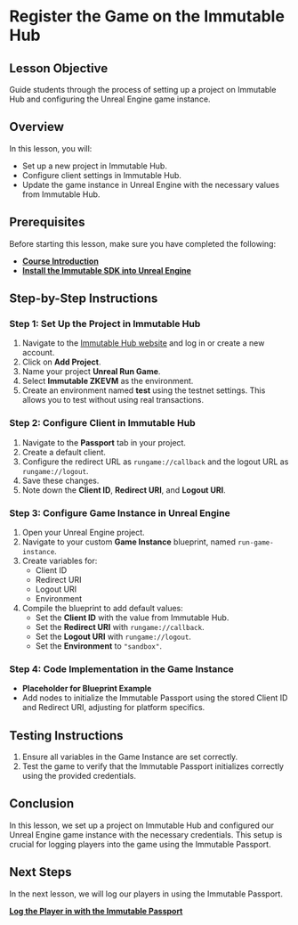 # Register the Game on the Immutable Hub

## Lesson Objective
Guide students through the process of setting up a project on Immutable Hub and configuring the Unreal Engine game instance.

## Overview
In this lesson, you will:
- Set up a new project in Immutable Hub.
- Configure client settings in Immutable Hub.
- Update the game instance in Unreal Engine with the necessary values from Immutable Hub.

## Prerequisites
Before starting this lesson, make sure you have completed the following:
- [**Course Introduction**](../01-course-introduction/README.md)
- [**Install the Immutable SDK into Unreal Engine**](../02-install-the-immutable-sdk-into-unreal-engine/README.md)

## Step-by-Step Instructions

### Step 1: Set Up the Project in Immutable Hub
1. Navigate to the [Immutable Hub website](https://hub.immutable.com/) and log in or create a new account.
2. Click on **Add Project**.
3. Name your project **Unreal Run Game**.
4. Select **Immutable ZKEVM** as the environment.
5. Create an environment named **test** using the testnet settings. This allows you to test without using real transactions.

### Step 2: Configure Client in Immutable Hub
1. Navigate to the **Passport** tab in your project.
2. Create a default client.
3. Configure the redirect URL as `rungame://callback` and the logout URL as `rungame://logout`.
4. Save these changes.
5. Note down the **Client ID**, **Redirect URI**, and **Logout URI**.

### Step 3: Configure Game Instance in Unreal Engine
1. Open your Unreal Engine project.
2. Navigate to your custom **Game Instance** blueprint, named `run-game-instance`.
3. Create variables for:
    - Client ID
    - Redirect URI
    - Logout URI
    - Environment
4. Compile the blueprint to add default values:
    - Set the **Client ID** with the value from Immutable Hub.
    - Set the **Redirect URI** with `rungame://callback`.
    - Set the **Logout URI** with `rungame://logout`.
    - Set the **Environment** to `"sandbox"`.

### Step 4: Code Implementation in the Game Instance
- **Placeholder for Blueprint Example**
- Add nodes to initialize the Immutable Passport using the stored Client ID and Redirect URI, adjusting for platform specifics.

## Testing Instructions
1. Ensure all variables in the Game Instance are set correctly.
2. Test the game to verify that the Immutable Passport initializes correctly using the provided credentials.

## Conclusion
In this lesson, we set up a project on Immutable Hub and configured our Unreal Engine game instance with the necessary credentials. This setup is crucial for logging players into the game using the Immutable Passport.

## Next Steps
In the next lesson, we will log our players in using the Immutable Passport.

[**Log the Player in with the Immutable Passport**](../04-log-the-player-in-with-the-immutable-passport/README.md)
